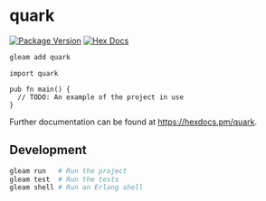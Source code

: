 # quark

[![Package Version](https://img.shields.io/hexpm/v/quark)](https://hex.pm/packages/quark)
[![Hex Docs](https://img.shields.io/badge/hex-docs-ffaff3)](https://hexdocs.pm/quark/)

```sh
gleam add quark
```
```gleam
import quark

pub fn main() {
  // TODO: An example of the project in use
}
```

Further documentation can be found at <https://hexdocs.pm/quark>.

## Development

```sh
gleam run   # Run the project
gleam test  # Run the tests
gleam shell # Run an Erlang shell
```
